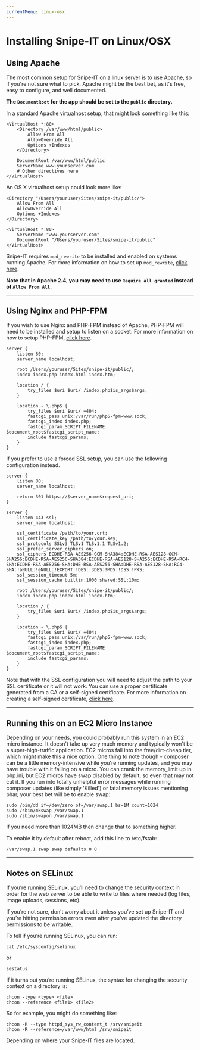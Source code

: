 ```yaml
---
currentMenu: linux-osx
---
```


# <i class="fa fa-linux"></i> Installing Snipe-IT on Linux/OSX

<div id="generated-toc" class="generate_from_h2"></div>


## Using Apache

The most common setup for Snipe-IT on a linux server is to use Apache, so if you're not sure what to pick, Apache might be the best bet, as it's free, easy to configure, and well documented.

__The `DocumentRoot` for the app should be set to the `public` directory.__ 

In a standard Apache virtualhost setup, that might look something like this:

```
<VirtualHost *:80>
	<Directory /var/www/html/public>
		Allow From All
		AllowOverride All
		Options +Indexes
	</Directory>

	DocumentRoot /var/www/html/public
	ServerName www.yourserver.com
	# Other directives here
</VirtualHost>
```

An OS X virtualhost setup could look more like:

```
<Directory "/Users/youruser/Sites/snipe-it/public/">
	Allow From All
	AllowOverride All
	Options +Indexes
</Directory>

<VirtualHost *:80>
	ServerName "www.yourserver.com"
	DocumentRoot "/Users/youruser/Sites/snipe-it/public"
</VirtualHost>
```

Snipe-IT requires `mod_rewrite` to be installed and enabled on systems running Apache. For more information on how to set up `mod_rewrite`, [click here](http://xmodulo.com/2013/01/how-to-enable-mod_rewrite-in-apache2-on-debian-ubuntu.html).

__Note that in Apache 2.4, you may need to use `Require all granted` instead of `Allow From All`.__

-----

## Using Nginx and PHP-FPM

If you wish to use Nginx and PHP-FPM instead of Apache, PHP-FPM will need to be installed and setup to listen on a socket.  For more information on how to setup PHP-FPM, [click here](https://www.digitalocean.com/community/tutorials/how-to-install-linux-nginx-mysql-php-lemp-stack-on-ubuntu-12-04#step-five—configure-php).

```
server {
    listen 80;
    server_name localhost;

    root /Users/youruser/Sites/snipe-it/public/;
    index index.php index.html index.htm;

    location / {
        try_files $uri $uri/ /index.php$is_args$args;
    }

    location ~ \.php$ {
        try_files $uri $uri/ =404;
        fastcgi_pass unix:/var/run/php5-fpm-www.sock;
        fastcgi_index index.php;
        fastcgi_param SCRIPT_FILENAME $document_root$fastcgi_script_name;
        include fastcgi_params;
    }
}
```

If you prefer to use a forced SSL setup, you can use the following configuration instead.

```
server {
    listen 80;
    server_name localhost;

    return 301 https://$server_name$request_uri;
}

server {
    listen 443 ssl;
    server_name localhost;

    ssl_certificate /path/to/your.crt;
    ssl_certificate_key /path/to/your.key;
    ssl_protocols SSLv3 TLSv1 TLSv1.1 TLSv1.2;
    ssl_prefer_server_ciphers on;
    ssl_ciphers ECDHE-RSA-AES256-GCM-SHA384:ECDHE-RSA-AES128-GCM-SHA256:ECDHE-RSA-AES256-SHA384:ECDHE-RSA-AES128-SHA256:ECDHE-RSA-RC4-SHA:ECDHE-RSA-AES256-SHA:DHE-RSA-AES256-SHA:DHE-RSA-AES128-SHA:RC4-SHA:!aNULL:!eNULL:!EXPORT:!DES:!3DES:!MD5:!DSS:!PKS;
    ssl_session_timeout 5m;
    ssl_session_cache builtin:1000 shared:SSL:10m;

    root /Users/youruser/Sites/snipe-it/public/;
    index index.php index.html index.htm;

    location / {
        try_files $uri $uri/ /index.php$is_args$args;
    }

    location ~ \.php$ {
        try_files $uri $uri/ =404;
        fastcgi_pass unix:/var/run/php5-fpm-www.sock;
        fastcgi_index index.php;
        fastcgi_param SCRIPT_FILENAME $document_root$fastcgi_script_name;
        include fastcgi_params;
    }
}
```

Note that with the SSL configuration you will need to adjust the path to your SSL certificate or it will not work.  You can use a proper certificate generated from a CA or a self-signed certificate.  For more information on creating a self-signed certificate, [click here](https://www.digitalocean.com/community/tutorials/how-to-create-a-ssl-certificate-on-nginx-for-ubuntu-12-04).

-----

## Running this on an EC2 Micro Instance

Depending on your needs, you could probably run this system in an EC2 micro instance. It doesn't take up very much memory and typically won't be a super-high-traffic application. EC2 micros fall into the free/dirt-cheap tier, which might make this a nice option. One thing to note though - composer can be a little memory-intensive while you're running updates, and you may have trouble with it failing on a micro. You can crank the memory_limit up in php.ini, but EC2 micros have swap disabled by default, so even that may not cut it. If you run into totally unhelpful error messages while running composer updates (like simply 'Killed') or fatal memory issues mentioning phar, your best bet will be to enable swap:

	sudo /bin/dd if=/dev/zero of=/var/swap.1 bs=1M count=1024
	sudo /sbin/mkswap /var/swap.1
	sudo /sbin/swapon /var/swap.1

If you need more than 1024MB then change that to something higher.

To enable it by default after reboot, add this line to /etc/fstab:

	/var/swap.1 swap swap defaults 0 0


-----

## Notes on SELinux

If you’re running SELinux, you’ll need to change the security context in order for the web server to be able to write to files where needed (log files, image uploads, sessions, etc).

If you’re not sure, don’t worry about it unless you’ve set up Snipe-IT and you’re hitting permission errors even after you’ve updated the directory permissions to be writable.

To tell if you’re running SELinux, you can run:

```
cat /etc/sysconfig/selinux
```
or

```
sestatus
```

If it turns out you’re running SELinux, the syntax for changing the security context on a directory is:

```
chcon -type <type> <file>
chcon --reference <file1> <file2>
```

So for example, you might do something like:

```
chcon -R --type httpd_sys_rw_content_t /srv/snipeit
chcon -R --reference=/var/www/html /srv/snipeit
```

Depending on where your Snipe-IT files are located.
